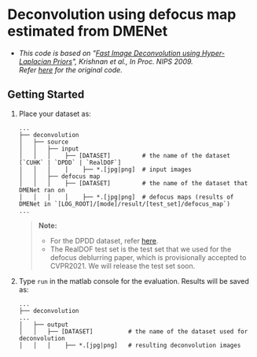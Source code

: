 # Deconvolution using defocus map estimated from DMENet
* *This code is based on "[Fast Image Deconvolution using Hyper-Laplacian Priors](https://papers.nips.cc/paper/2009/file/3dd48ab31d016ffcbf3314df2b3cb9ce-Paper.pdf)", Krishnan *et al.*, In Proc. NIPS 2009.<br/>Refer [here](https://dilipkay.wordpress.com/fast-deconvolution/) for the original code.*

## Getting Started
1. Place your dataset as:

    ```
    ...
    ├── deconvolution
    │   ├── source
    │   │   ├── input                  
    │   │   │    ├── [DATASET]         # the name of the dataset [`CUHK` | `DPDD` | `RealDOF`]
    │   │   │    │    ├── *.[jpg|png]  # input images  
    │   │   ├── defocus map
    │   │   │    ├── [DATASET]         # the name of the dataset that DMENet ran on
    │   │   │    │    ├── *.[jpg|png]  # defocus maps (results of DMENet in `[LOG_ROOT]/[mode]/result/[test_set]/defocus_map`)
    ...
    ```

    > **Note:**
    > 
    > * For the DPDD dataset, refer [here](https://www.eecs.yorku.ca/~abuolaim/eccv_2020_dp_defocus_deblurring/dataset.html).
    > * The RealDOF test set is the test set that we used for the defocus deblurring paper, which is provisionally accepted to CVPR2021. We will release the test set soon.

2. Type `run` in the matlab console for the evaluation. Results will be saved as:

    ```
    ...
    ├── deconvolution
    ...
    │   ├── output
    │   │   ├── [DATASET]          # the name of the dataset used for deconvolution
    │   │   │    ├── *.[jpg|png]   # resulting deconvolution images
    ```
